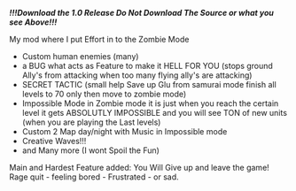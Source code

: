 ***!!!Download the 1.0 Release Do Not Download The Source or what you see Above!!!***



My mod where I put Effort in to the Zombie Mode

- Custom human enemies (many)
- a BUG what acts as Feature to make it HELL FOR YOU (stops ground Ally's from attacking when too many flying ally's are attacking)
- SECRET TACTIC (small help Save up Glu from samurai mode finish all levels to 70 only then move to zombie mode)
- Impossible Mode in Zombie mode it is just when you reach the certain level it gets ABSOLUTLY IMPOSSIBLE and you will see TON of new units (when you are playing the Last levels)
- Custom 2 Map day/night with Music in Impossible mode
- Creative Waves!!!
- and Many more (I wont Spoil the Fun)

Main and Hardest Feature added:
You Will Give up and leave the game!
Rage quit - feeling bored - Frustrated - or sad.
